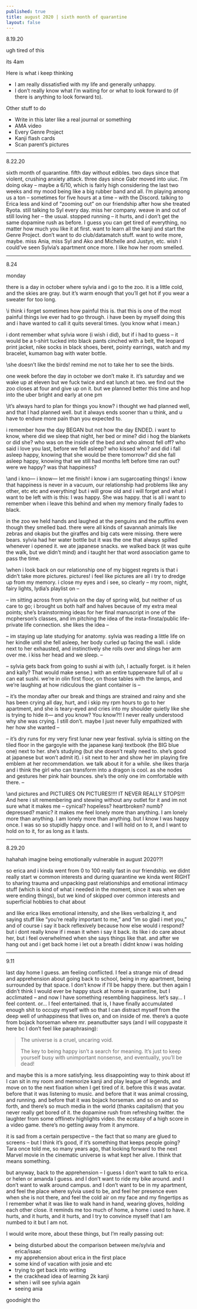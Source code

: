 ```yaml
---
published: true
title: august 2020 | sixth month of quarantine
layout: false
---
```


8.19.20

ugh tired of this

its 4am

Here is what i keep thinking

- I am really dissatisfied with my life and generally unhappy.
- I don’t really know what I’m waiting for or what to look forward to (if there is anything to look forward to).

Other stuff to do

- Write in this later like a real journal or something
- AMA video
- Every Genre Project
- Kanji flash cards
- Scan parent’s pictures

---

8.22.20

sixth month of quarantine. fifth day without edibles. two days since that violent, crushing anxiety attack. three days since Gabr moved into uiuc. I’m doing okay – maybe a 6/10, which is fairly high considering the last two weeks and my mood being like a big rubber band and all. I’m playing among us a ton – sometimes for five hours at a time – with the Discord. talking to Erica less and kind of “zooming out” on our friendship after how she treated Ryota. still talking to Syl every day. miss her company. weave in and out of still loving her – the usual. stopped running – it hurts, and i don’t get the same dopamine rush as before. I guess you can get tired of everything, no matter how much you like it at first. want to learn all the kanji and start the Genre Project. don’t want to do club/datamatch stuff. want to write more, maybe. miss Ania, miss Syl and Ako and Michelle and Justyn, etc. wish I could’ve seen Sylvia’s apartment once more. I like how her room smelled.

---













8.24

monday



there is a day in october where sylvia and i go to the zoo. it is a little cold, and the skies are gray. but it’s warm enough that you’ll get hot if you wear a sweater for too long.

\i think i forget sometimes how painful this is. that this is one of the most painful things ive ever had to go through. i have been by myself doing this and i have wanted to call it quits several times. (you know what i mean.)

i dont remember what sylvia wore (i wish i did), but if i had to guess – it would be a t-shirt tucked into black pants cinched with a belt, the leopard print jacket, nike socks in black shoes, beret, pointy earrings, watch and my bracelet, kumamon bag with water bottle.

\she doesn’t like the birds! remind me not to take her to see the birds.

one week before the day in october we don’t make it. it’s saturday and we wake up at eleven but we fuck twice and eat lunch at two. we find out the zoo closes at four and give up on it. but we planned better this time and hop into the uber bright and early at one pm

\it’s always hard to plan for things you know? i thought we had planned well, and that I had planned well. but it always ends sooner than u think, and u have to endure more pain than you expected to.

i remember how the day BEGAN but not how the day ENDED. i want to know, where did we sleep that night, her bed or mine? did i hog the blankets or did she? who was on the inside of the bed and who almost fell off? who said i love you last, before we fell asleep? who kissed who? and did i fall asleep happy, knowing that she would be there tomorrow? did she fall asleep happy, knowing that we still had months left before time ran out? were we happy? was that happiness? 

\and i kno— i know— let me finish! i know i am sugarcoating things! i know that happiness is never in a vacuum, our relationship had problems like any other, etc etc and everything! but i will grow old and i will forget and what i want to be left with is this: I was happy. She was happy. that is all i want to remember when i leave this behind and when my memory finally fades to black.

in the zoo we held hands and laughed at the penguins and the puffins even though they smelled bad. there were all kinds of savannah animals like zebras and okapis but the giraffes and big cats were missing. there were bears. sylvia had her water bottle but it was the one that always spilled whenever i opened it. we ate japanese snacks. we walked back (it was quite the walk, but we didn’t mind) and i taught her that word association game to pass the time.

\when i look back on our relationship one of my biggest regrets is that i didn’t take more pictures. pictures! i feel like pictures are all i try to dredge up from my memory. i close my eyes and i see, so clearly – my room, night, fairy lights, lydia’s playlist on – 

– im sitting across from sylvia on the day of spring wild, but neither of us care to go; i brought us both half and halves because of my extra meal points; she’s brainstorming ideas for her final manuscript in one of the mcpherson’s classes, and im pitching the idea of the insta-finsta/public life-private life connection. she likes the idea –

– im staying up late studying for anatomy. sylvia was reading a little life on her kindle until she fell asleep, her body curled up facing the wall. i slide next to her exhausted, and instinctively she rolls over and slings her arm over me. i kiss her head and we sleep. –

– sylvia gets back from going to sushi ai with (uh, I actually forget. is it helen and kally? That would make sense.) with an entire tupperware full of all u can eat sushi. we’re in olin first floor, on those tables with the lamps, and we’re laughing at how ridiculous the giant container is –

– it’s the monday after our break and things are strained and rainy and she has been crying all day, hurt, and i skip my rpm hours to go to her apartment, and she is teary-eyed and cries into my shoulder quietly like she is trying to hide it— and you know? You know?!! I never really understood why she was crying. I still don’t. maybe I just never fully empathized with her how she wanted –

– it’s dry runs for my very first lunar new year festival. sylvia is sitting on the tiled floor in the gargoyle with the japanese kanji textbook (the BIG blue one) next to her. she’s studying (but she doesn’t really need to. she’s good at japanese but won’t admit it). i sit next to her and show her im playing fire emblem at her recommendation. we talk about it for a while. she likes tharja and i think the girl who can transform into a dragon is cool. as she nodes and gestures her pink hair bounces. she’s the only one im comfortable with there. –

\and pictures and PICTURES ON PICTURES!!!! IT NEVER REALLY STOPS!!! And here i sit remembering and stewing without any outlet for it and im not sure what it makes me – cynical? hopeless? heartbroken? numb? depressed? manic? it makes me feel lonely more than anything. I am lonely more than anything. I am lonely more than anything. but I know I was happy once. I was so so stupidly happy once. and I will hold on to it, and I want to hold on to it, for as long as it lasts.





---





8.29.20



hahahah imagine being emotionally vulnerable in august 2020??!





so erica and i kinda went from 0 to 100 really fast in our friendship. we didnt really start w common interests and during quarantine we kinda went RIGHT to sharing trauma and unpacking past relationships and emotional intimacy stuff (which is kind of what i needed in the moment, since it was when we were ending things), but we kind of skipped over common interests and superficial hobbies to chat about

and like erica likes emotional intensity, and she likes verbalizing it, and saying stuff like “you’re really important to me,” and “im so glad i met you,” and of course i say it back reflexively because how else would i respond? but i dont really know if i mean it when i say it back. its like i do care about her, but i feel overwhelmed when she says things like that. and after we hang out and i get back home i let out a breath i didnt know i was holding



---









9.11

last day home I guess. am feeling conflicted. I feel a strange mix of dread and apprehension about going back to school, being in my apartment, being surrounded by that space. I don’t know if I’ll be happy there. but then again I didn’t think I would ever be happy stuck at home in quarantine, but I acclimated – and now I have something resembling happiness. let’s say… I feel content. or… I feel entertained. that is, I have finally accumulated enough shit to occupy myself with so that I can distract myself from the deep well of unhappiness that lives on, and on inside of me. there’s a quote from bojack horseman where mr. peanutbutter says (and I will copypaste it here bc I don’t feel like paraphrasing):

> The universe is a cruel, uncaring void.
>
> The key to being happy isn’t a search for meaning. It’s just to keep yourself busy with unimportant nonsense, and eventually, you’ll be dead!

and maybe this is a more satisfying. less disappointing way to think about it! I can sit in my room and memorize kanji and play league of legends, and move on to the next fixation when I get tired of it. before this it was avatar. before that it was listening to music. and before that it was animal crossing, and running. and before that it was bojack horseman. and so on and so forth, and there’s so much media in the world (thanks capitalism) that you never really get bored of it. the dopamine rush from refreshing twitter. the laughter from some offlinetv highlights video. the ecstasy of a high score in a video game. there’s no getting away from it anymore. 

it is sad from a certain perspective – the fact that so many are glued to screens – but I think it’s good, if it’s something that keeps people going? Tara once told me, so many years ago, that looking forward to the next Marvel movie in the cinematic universe is what kept her alive. I think that means something.

but anyway, back to the apprehension – I guess I don’t want to talk to erica. or helen or amanda I guess. and I don’t want to ride my bike around. and I don’t want to walk around campus. and I don’t want to be in my apartment, and feel the place where sylvia used to be, and feel her presence even when she is not there, and feel the cold air on my face and my fingertips as I remember what it was like to walk hand in hand, wearing gloves, holding each other close. it reminds me too much of home, a home i used to have. it hurts, and it hurts, and it hurts, and I try to convince myself that I am numbed to it but I am not. 

I would write more, about these things, but I’m really passing out:

- being disturbed about the comparison between me/sylvia and erica/isaac
- my apprehension about erica in the first place
- some kind of vacation with josie and etc
- trying to get back into writing
- the crackhead idea of learning 2k kanji
- when i will see sylvia again
- seeing ania

goodnight tho































